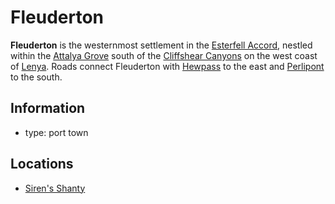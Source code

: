 # Fleuderton

**Fleuderton** is the westernmost settlement in the [Esterfell Accord](../esterfell-accord.md), nestled within the [Attalya Grove](../../../mote/esterfell/lenya/attalya-grove.md) south of the [Cliffshear Canyons](../../../mote/esterfell/lenya/cliffshear-canyons.md) on the west coast of [Lenya](../../../mote/esterfell/lenya/lenya.md). Roads connect Fleuderton with [Hewpass](../hewpass.md) to the east and [Perlipont](../perlipont.md) to the south.

## Information

- type: port town

## Locations

- [Siren's Shanty](sirens-shanty.md)
